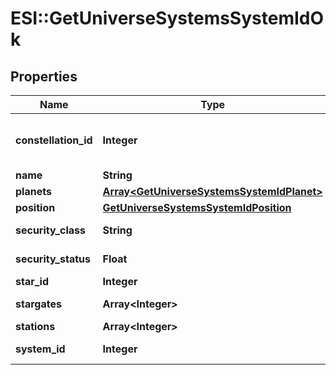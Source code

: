 # ESI::GetUniverseSystemsSystemIdOk

## Properties
Name | Type | Description | Notes
------------ | ------------- | ------------- | -------------
**constellation_id** | **Integer** | The constellation this solar system is in | 
**name** | **String** | name string | 
**planets** | [**Array&lt;GetUniverseSystemsSystemIdPlanet&gt;**](GetUniverseSystemsSystemIdPlanet.md) | planets array | 
**position** | [**GetUniverseSystemsSystemIdPosition**](GetUniverseSystemsSystemIdPosition.md) |  | 
**security_class** | **String** | security_class string | [optional] 
**security_status** | **Float** | security_status number | 
**star_id** | **Integer** | star_id integer | 
**stargates** | **Array&lt;Integer&gt;** | stargates array | [optional] 
**stations** | **Array&lt;Integer&gt;** | stations array | [optional] 
**system_id** | **Integer** | system_id integer | 


